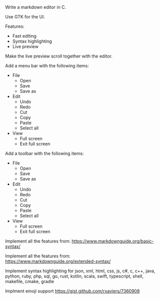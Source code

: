 Write a markdown editor in C.

Use GTK for the UI.

Features:
- Fast editing
- Syntax highlighting
- Live preview



Make the live preview scroll together with the editor.


Add a menu bar with the following items:
- File
    - Open
    - Save
    - Save as
- Edit
    - Undo
    - Redo
    - Cut
    - Copy
    - Paste
    - Select all
- View
    - Full screen
    - Exit full screen

Add a toolbar with the following items:
- File
    - Open
    - Save
    - Save as
- Edit
    - Undo
    - Redo
    - Cut
    - Copy
    - Paste
    - Select all
- View
    - Full screen
    - Exit full screen


Implement all the features from:
https://www.markdownguide.org/basic-syntax/


Implement all the features from:
https://www.markdownguide.org/extended-syntax/

Implement syntax highlighting for json, xml, html, css, js, c#, c, c++, java, python, ruby, php, sql, go, rust, kotlin, scala, swift, typescript, shell, makefile, cmake, gradle

Implment emoji support
https://gist.github.com/rxaviers/7360908
